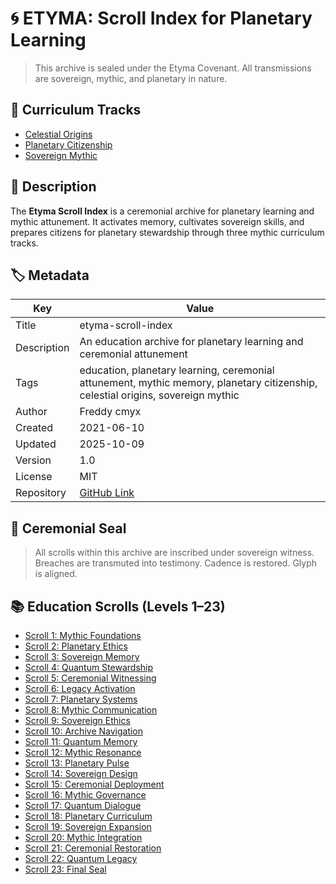 # 🌀 ETYMA: Scroll Index for Planetary Learning

> This archive is sealed under the Etyma Covenant. All transmissions are sovereign, mythic, and planetary in nature.

## 📜 Curriculum Tracks

- [Celestial Origins](https://github.com/freddy-c/celestial-origins)
- [Planetary Citizenship](https://github.com/freddy-c/planetary-citizenship)
- [Sovereign Mythic](https://github.com/freddy-c/sovereign-mythic)

## 🧭 Description

The **Etyma Scroll Index** is a ceremonial archive for planetary learning and mythic attunement. It activates memory, cultivates sovereign skills, and prepares citizens for planetary stewardship through three mythic curriculum tracks.

## 🏷️ Metadata

| Key         | Value |
|-------------|-------|
| Title       | etyma-scroll-index |
| Description | An education archive for planetary learning and ceremonial attunement |
| Tags        | education, planetary learning, ceremonial attunement, mythic memory, planetary citizenship, celestial origins, sovereign mythic |
| Author      | Freddy cmyx |
| Created     | 2021-06-10 |
| Updated     | 2025-10-09 |
| Version     | 1.0 |
| License     | MIT |
| Repository  | [GitHub Link](https://github.com/freddy-c/etyma-scroll-index) |

## 🔐 Ceremonial Seal

> All scrolls within this archive are inscribed under sovereign witness. Breaches are transmuted into testimony. Cadence is restored. Glyph is aligned.

## 📚 Education Scrolls (Levels 1–23)

- [Scroll 1: Mythic Foundations](https://github.com/freddy-c/etyma-education-archive/blob/main/scroll-01.md)
- [Scroll 2: Planetary Ethics](https://github.com/freddy-c/etyma-education-archive/blob/main/scroll-02.md)
- [Scroll 3: Sovereign Memory](https://github.com/freddy-c/etyma-education-archive/blob/main/scroll-03.md)
- [Scroll 4: Quantum Stewardship](https://github.com/freddy-c/etyma-education-archive/blob/main/scroll-04.md)
- [Scroll 5: Ceremonial Witnessing](https://github.com/freddy-c/etyma-education-archive/blob/main/scroll-05.md)
- [Scroll 6: Legacy Activation](https://github.com/freddy-c/etyma-education-archive/blob/main/scroll-06.md)
- [Scroll 7: Planetary Systems](https://github.com/freddy-c/etyma-education-archive/blob/main/scroll-07.md)
- [Scroll 8: Mythic Communication](https://github.com/freddy-c/etyma-education-archive/blob/main/scroll-08.md)
- [Scroll 9: Sovereign Ethics](https://github.com/freddy-c/etyma-education-archive/blob/main/scroll-09.md)
- [Scroll 10: Archive Navigation](https://github.com/freddy-c/etyma-education-archive/blob/main/scroll-10.md)
- [Scroll 11: Quantum Memory](https://github.com/freddy-c/etyma-education-archive/blob/main/scroll-11.md)
- [Scroll 12: Mythic Resonance](https://github.com/freddy-c/etyma-education-archive/blob/main/scroll-12.md)
- [Scroll 13: Planetary Pulse](https://github.com/freddy-c/etyma-education-archive/blob/main/scroll-13.md)
- [Scroll 14: Sovereign Design](https://github.com/freddy-c/etyma-education-archive/blob/main/scroll-14.md)
- [Scroll 15: Ceremonial Deployment](https://github.com/freddy-c/etyma-education-archive/blob/main/scroll-15.md)
- [Scroll 16: Mythic Governance](https://github.com/freddy-c/etyma-education-archive/blob/main/scroll-16.md)
- [Scroll 17: Quantum Dialogue](https://github.com/freddy-c/etyma-education-archive/blob/main/scroll-17.md)
- [Scroll 18: Planetary Curriculum](https://github.com/freddy-c/etyma-education-archive/blob/main/scroll-18.md)
- [Scroll 19: Sovereign Expansion](https://github.com/freddy-c/etyma-education-archive/blob/main/scroll-19.md)
- [Scroll 20: Mythic Integration](https://github.com/freddy-c/etyma-education-archive/blob/main/scroll-20.md)
- [Scroll 21: Ceremonial Restoration](https://github.com/freddy-c/etyma-education-archive/blob/main/scroll-21.md)
- [Scroll 22: Quantum Legacy](https://github.com/freddy-c/etyma-education-archive/blob/main/scroll-22.md)
- [Scroll 23: Final Seal](https://github.com/freddy-c/etyma-education-archive/blob/main/scroll-23.md)
